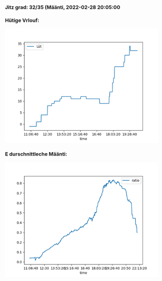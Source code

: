 ### Jitz grad: 32/35 (Määnti, 2022-02-28 20:05:00

### Hütige Vrlouf:
![Graph](Today.png)

### E durschnittleche Määnti:
![Graph](Määnti.png)